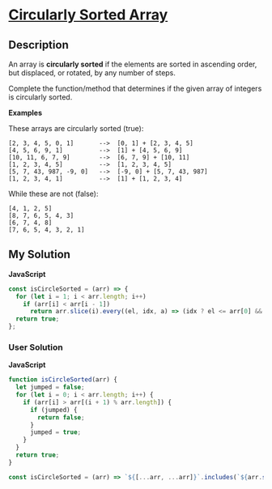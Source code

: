 # [Circularly Sorted Array](https://www.codewars.com/kata/544975fc18f47481ba00107b)

## Description

An array is **circularly sorted** if the elements are sorted in ascending order, but displaced, or rotated, by any number of steps.

Complete the function/method that determines if the given array of integers is circularly sorted.

**Examples**

These arrays are circularly sorted (true):

```
[2, 3, 4, 5, 0, 1]       -->  [0, 1] + [2, 3, 4, 5]
[4, 5, 6, 9, 1]          -->  [1] + [4, 5, 6, 9]
[10, 11, 6, 7, 9]        -->  [6, 7, 9] + [10, 11]
[1, 2, 3, 4, 5]          -->  [1, 2, 3, 4, 5]
[5, 7, 43, 987, -9, 0]   -->  [-9, 0] + [5, 7, 43, 987]
[1, 2, 3, 4, 1]          -->  [1] + [1, 2, 3, 4]
```

While these are not (false):

```
[4, 1, 2, 5]
[8, 7, 6, 5, 4, 3]
[6, 7, 4, 8]
[7, 6, 5, 4, 3, 2, 1]
```

## My Solution

**JavaScript**

```js
const isCircleSorted = (arr) => {
  for (let i = 1; i < arr.length; i++)
    if (arr[i] < arr[i - 1])
      return arr.slice(i).every((el, idx, a) => (idx ? el <= arr[0] && el >= a[idx - 1] : el <= arr[0]));
  return true;
};
```

### User Solution

**JavaScript**

```js
function isCircleSorted(arr) {
  let jumped = false;
  for (let i = 0; i < arr.length; i++) {
    if (arr[i] > arr[(i + 1) % arr.length]) {
      if (jumped) {
        return false;
      }
      jumped = true;
    }
  }
  return true;
}
```

```js
const isCircleSorted = (arr) => `${[...arr, ...arr]}`.includes(`${arr.sort((a, b) => a - b)}`);
```
